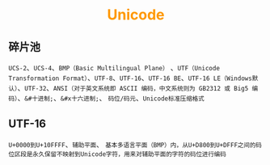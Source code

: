 # <div style="text-align:center;color:#FF9900">Unicode</div>
## 碎片池
`UCS-2`、`UCS-4`、`BMP（Basic Multilingual Plane）` 、`UTF（Unicode Transformation Format）`、`UTF-8`、`UTF-16`、`UTF-16 BE`、`UTF-16 LE（Windows默认）`、`UTF-32`、`ANSI（对于英文系统即 ASCII 编码，中文系统则为 GB2312 或 Big5 编码）`、`&#十进制;`、`&#x十六进制;`、 `码位/码元`、`Unicode标准压缩格式`


## UTF-16
`U+0000到U+10FFFF`、`辅助平面`、
`基本多语言平面（BMP）内，从U+D800到U+DFFF之间的码位区段是永久保留不映射到Unicode字符，用来对辅助平面的字符的码位进行编码`
